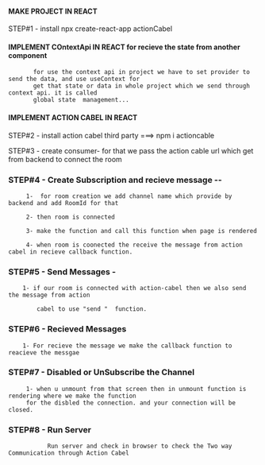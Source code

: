 #### MAKE PROJECT IN REACT

STEP#1 - install npx create-react-app actionCabel

#### IMPLEMENT COntextApi IN REACT for recieve the state from another component

           for use the context api in project we have to set provider to send the data, and use useContext for
           get that state or data in whole project which we send through context api. it is called
           global state  management...


#### IMPLEMENT ACTION CABEL IN REACT

STEP#2 - install action cabel third party ===> npm i actioncable

STEP#3 - create consumer-
for that we pass the action cable url which get from backend to connect the room

### STEP#4 - Create Subscription and recieve message --

         1-  for room creation we add channel name which provide by backend and add RoomId for that

         2- then room is connected

         3- make the function and call this function when page is rendered

         4- when room is coonected the receive the message from action cabel in recieve callback function.

### STEP#5 - Send Messages -

        1- if our room is connected with action-cabel then we also send the message from action

            cabel to use "send "  function.

### STEP#6 - Recieved Messages

        1- For recieve the message we make the callback function to reacieve the messgae

### STEP#7 - Disabled or UnSubscribe the Channel

         1- when u unmount from that screen then in unmount function is rendering where we make the function
         for the disbled the connection. and your connection will be closed.

### STEP#8 - Run Server

               Run server and check in browser to check the Two way Communication through Action Cabel
